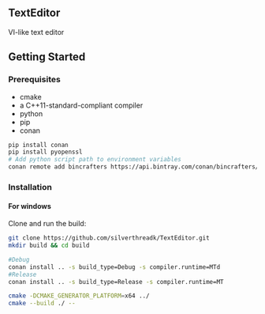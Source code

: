 ## TextEditor
VI-like text editor

## Getting Started

### Prerequisites
* cmake
* a C++11-standard-compliant compiler
* python
* pip
* conan
```sh
pip install conan
pip install pyopenssl
# Add python script path to environment variables
conan remote add bincrafters https://api.bintray.com/conan/bincrafters/public-conan
```

### Installation
#### For windows
Clone and run the build:
```sh
git clone https://github.com/silverthreadk/TextEditor.git
mkdir build && cd build

#Debug
conan install .. -s build_type=Debug -s compiler.runtime=MTd
#Release
conan install .. -s build_type=Release -s compiler.runtime=MT

cmake -DCMAKE_GENERATOR_PLATFORM=x64 ../
cmake --build ./ --
```

